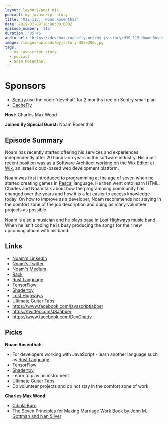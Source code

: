 ```yaml
---
layout: layouts/post.njk
podcast: my-javascript-story
title: 'MJS 115:  Noam Rosenthal'
date: 2019-07-09T10:00:00.000Z
episode_number: '115'
duration: '35:46'
audio_url: 'https://devchat.cachefly.net/my-js-story/MJS_115_Noam_Rosenthal.mp3'
image: /images/uploads/myjsstory-300x300.jpg
tags:
  - my_javascript_story
  - podcast
  - Noam Rosenthal
---
```

# Sponsors

* [Sentry ](https://sentry.io/welcome/) use the code “devchat” for 2 months free on Sentry small plan
* [CacheFly](https://www.cachefly.com)

**Host:** Charles Max Wood

**Joined By Special Guest:** Noam Rosenthal

## **Episode Summary**

Noam has recently started offering his services and experiences independently after 20 hands-on years in the software industry. His most recent position was as a Software Architect working on the Wix Editor at [Wix](https://www.wix.com/), an Israeli cloud-based web development platform.  

Noam was first introduced to programming at the age of seven when he started creating games in [Pascal](https://en.wikipedia.org/wiki/Pascal_(programming_language)) language. He then went onto  learn HTML. Charles and Noam talk about how the programming community has changed over the years and how it is a lot easier to access knowledge today. On how to  improve as a developer, Noam recommends not  staying in the comfort zone of the job description and doing as many volunteer projects as possible.

Noam is also a musician and he plays base in  [Lost Highways ](https://www.facebook.com/pg/LostHighways1/about/?ref=page_internal) music band. When he isn't coding he is busy producing the songs for their new upcoming album with his band.  

## **Links**

* [Noam's LinkedIn](https://www.linkedin.com/in/noamrosenthal/)
* [Noam's Twitter](https://twitter.com/realnoam?lang=en)
* [Noam's Medium](https://medium.com/@realnoam)
* [Rack](https://vcvrack.com/)
* [Rust Language](https://www.rust-lang.org)
* [TensorFlow](https://www.tensorflow.org)
* [Shadertoy](https://www.shadertoy.com/)
* [Lost Highways](https://www.facebook.com/pg/LostHighways1/about/?ref=page_internal)
* [Ultimate Guitar Tabs](https://www.ultimate-guitar.com/)
* <https://www.facebook.com/javascriptjabber>
* <https://twitter.com/JSJabber>
* <https://www.facebook.com/DevChattv>

## Picks

**Noam Rosenthal:**

* For developers working with JavaScript - learn another language such as [Rust Language](https://www.rust-lang.org)
* [TensorFlow](https://www.tensorflow.org)
* [Shadertoy](https://www.shadertoy.com/)
* Learn to play an instrument
* [Ultimate Guitar Tabs](https://www.ultimate-guitar.com/)
* Do volunteer projects and do not stay in the comfort zone of work

**Charles Max Wood:**

* [Cibola Burn ](https://expanse.fandom.com/wiki/Cibola_Burn)
* [The Seven Principles for Making Marriage Work Book by John M. Gottman and Nan Silver](https://en.wikipedia.org/wiki/The_Seven_Principles_for_Making_Marriage_Work)

